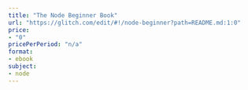 ```yaml
---
title: "The Node Beginner Book"
url: "https://glitch.com/edit/#!/node-beginner?path=README.md:1:0"
price: 
- "0"
pricePerPeriod: "n/a"
format: 
- ebook
subject: 
- node
---
```

